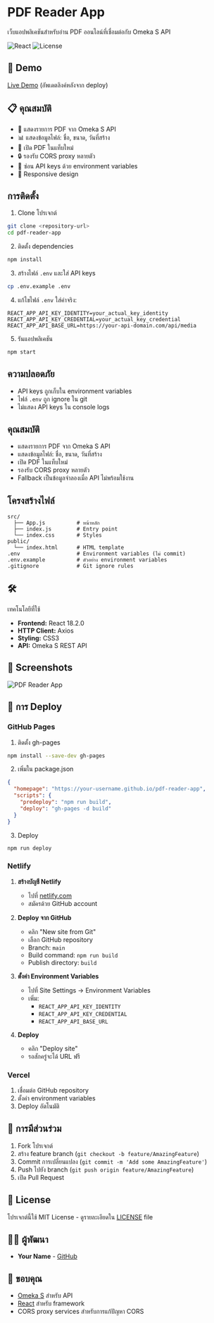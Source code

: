 # PDF Reader App

เว็บแอปพลิเคชันสำหรับอ่าน PDF ออนไลน์ที่เชื่อมต่อกับ Omeka S API

![React](https://img.shields.io/badge/React-18.2.0-blue)
![License](https://img.shields.io/badge/License-MIT-green)

## 🚀 Demo

[Live Demo](https://your-username.github.io/pdf-reader-app) (อัพเดตลิงค์หลังจาก deploy)

## 📋 คุณสมบัติ

- 📄 แสดงรายการ PDF จาก Omeka S API
- 📊 แสดงข้อมูลไฟล์: ชื่อ, ขนาด, วันที่สร้าง
- 🔗 เปิด PDF ในแท็บใหม่
- 🔒 รองรับ CORS proxy หลายตัว
- 🔐 ซ่อน API keys ด้วย environment variables
- 📱 Responsive design

## การติดตั้ง

1. Clone โปรเจกต์
```bash
git clone <repository-url>
cd pdf-reader-app
```

2. ติดตั้ง dependencies
```bash
npm install
```

3. สร้างไฟล์ `.env` และใส่ API keys
```bash
cp .env.example .env
```

4. แก้ไขไฟล์ `.env` ใส่ค่าจริง:
```
REACT_APP_API_KEY_IDENTITY=your_actual_key_identity
REACT_APP_API_KEY_CREDENTIAL=your_actual_key_credential
REACT_APP_API_BASE_URL=https://your-api-domain.com/api/media
```

5. รันแอปพลิเคชัน
```bash
npm start
```

## ความปลอดภัย

- API keys ถูกเก็บใน environment variables
- ไฟล์ `.env` ถูก ignore ใน git
- ไม่แสดง API keys ใน console logs

## คุณสมบัติ

- แสดงรายการ PDF จาก Omeka S API
- แสดงข้อมูลไฟล์: ชื่อ, ขนาด, วันที่สร้าง
- เปิด PDF ในแท็บใหม่
- รองรับ CORS proxy หลายตัว
- Fallback เป็นข้อมูลจำลองเมื่อ API ไม่พร้อมใช้งาน

## โครงสร้างไฟล์

```
src/
  ├── App.js          # หน้าหลัก
  ├── index.js        # Entry point
  └── index.css       # Styles
public/
  └── index.html      # HTML template
.env                  # Environment variables (ไม่ commit)
.env.example          # ตัวอย่าง environment variables
.gitignore            # Git ignore rules
```
## 🛠️
 เทคโนโลยีที่ใช้

- **Frontend:** React 18.2.0
- **HTTP Client:** Axios
- **Styling:** CSS3
- **API:** Omeka S REST API

## 📸 Screenshots

![PDF Reader App](./screenshots/main-page.png)

## 🚀 การ Deploy

### GitHub Pages

1. ติดตั้ง gh-pages
```bash
npm install --save-dev gh-pages
```

2. เพิ่มใน package.json
```json
{
  "homepage": "https://your-username.github.io/pdf-reader-app",
  "scripts": {
    "predeploy": "npm run build",
    "deploy": "gh-pages -d build"
  }
}
```

3. Deploy
```bash
npm run deploy
```

### Netlify

1. **สร้างบัญชี Netlify**
   - ไปที่ [netlify.com](https://netlify.com)
   - สมัครด้วย GitHub account

2. **Deploy จาก GitHub**
   - คลิก "New site from Git"
   - เลือก GitHub repository
   - Branch: `main`
   - Build command: `npm run build`
   - Publish directory: `build`

3. **ตั้งค่า Environment Variables**
   - ไปที่ Site Settings → Environment Variables
   - เพิ่ม:
     - `REACT_APP_API_KEY_IDENTITY`
     - `REACT_APP_API_KEY_CREDENTIAL`
     - `REACT_APP_API_BASE_URL`

4. **Deploy**
   - คลิก "Deploy site"
   - รอสักครู่จะได้ URL ฟรี

### Vercel

1. เชื่อมต่อ GitHub repository
2. ตั้งค่า environment variables
3. Deploy อัตโนมัติ

## 🤝 การมีส่วนร่วม

1. Fork โปรเจกต์
2. สร้าง feature branch (`git checkout -b feature/AmazingFeature`)
3. Commit การเปลี่ยนแปลง (`git commit -m 'Add some AmazingFeature'`)
4. Push ไปยัง branch (`git push origin feature/AmazingFeature`)
5. เปิด Pull Request

## 📝 License

โปรเจกต์นี้ใช้ MIT License - ดูรายละเอียดใน [LICENSE](LICENSE) file

## 👨‍💻 ผู้พัฒนา

- **Your Name** - [GitHub](https://github.com/your-username)

## 🙏 ขอบคุณ

- [Omeka S](https://omeka.org/s/) สำหรับ API
- [React](https://reactjs.org/) สำหรับ framework
- CORS proxy services สำหรับการแก้ปัญหา CORS